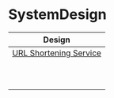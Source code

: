 # SystemDesign

| **Design**             |
|------------------------|
| [URL Shortening Service](https://github.com/kjingers/SystemDesign/blob/main/Examples/URLShortener/URLShortener.md) |
|                        |
|                        |
|                        |
|                        |
|                        |
|                        |
|                        |
|                        |
|                        |
|                        |
